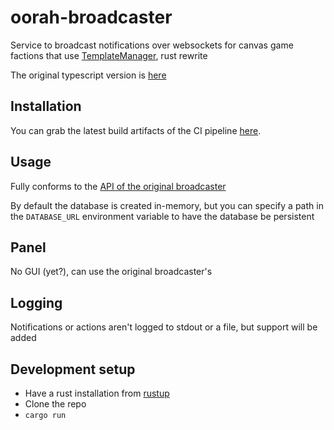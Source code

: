 # oorah-broadcaster
Service to broadcast notifications over websockets for canvas game factions that use [TemplateManager](https://github.com/osuplace/templateManager), rust rewrite

The original typescript version is [here](https://github.com/april83c/broadcaster)

## Installation

You can grab the latest build artifacts of the CI pipeline [here](https://github.com/adryzz/oorah-broadcaster/actions).

## Usage

Fully conforms to the [API of the original broadcaster](https://github.com/april83c/broadcaster/blob/main/API.md)

By default the database is created in-memory, but you can specify a path in the `DATABASE_URL` environment variable to have the database be persistent

## Panel

No GUI (yet?), can use the original broadcaster's

## Logging

Notifications or actions aren't logged to stdout or a file, but support will be added

## Development setup

- Have a rust installation from [rustup](https://rustup.rs/)
- Clone the repo
- `cargo run`
